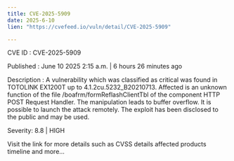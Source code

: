 ```yaml
---
title: CVE-2025-5909
date: 2025-6-10
lien: "https://cvefeed.io/vuln/detail/CVE-2025-5909"

---
```


CVE ID : CVE-2025-5909

Published :  June 10
2025
2:15 a.m. | 6 hours
26 minutes ago

Description : A vulnerability
which was classified as critical
was found in TOTOLINK EX1200T up to 4.1.2cu.5232_B20210713. Affected is an unknown function of the file /boafrm/formReflashClientTbl of the component HTTP POST Request Handler. The manipulation leads to buffer overflow. It is possible to launch the attack remotely. The exploit has been disclosed to the public and may be used.

Severity: 8.8 | HIGH

Visit the link for more details
such as CVSS details
affected products
timeline
and more...
